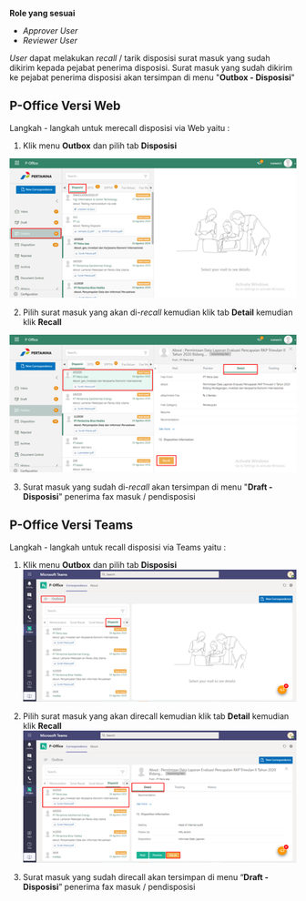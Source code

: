 **Role yang sesuai**

- *Approver User*
- *Reviewer User*

_User_ dapat melakukan _recall_ / tarik disposisi surat masuk yang sudah dikirim kepada pejabat penerima disposisi. Surat masuk yang sudah dikirim ke pejabat penerima disposisi akan tersimpan di menu "**Outbox - Disposisi**"

## **P-Office Versi Web**

Langkah - langkah untuk merecall disposisi via Web yaitu :

1.    Klik menu **Outbox** dan pilih tab **Disposisi**

![gambar](SuratMasuk/SM_Web/SM42.png)

2.    Pilih surat masuk yang akan di-_recall_ kemudian klik tab **Detail** kemudian klik **Recall**

![gambar](SuratMasuk/SM_Web/SM43.png)

3.    Surat masuk yang sudah di-_recall_ akan tersimpan di menu "**Draft - Disposisi**" penerima fax masuk / pendisposisi


## **P-Office Versi Teams**

Langkah - langkah untuk recall disposisi via Teams yaitu :

1.    Klik menu **Outbox** dan pilih tab **Disposisi**
![gambar](SuratMasuk/SM_Teams/SM47.png)

2.    Pilih surat masuk yang akan direcall kemudian klik tab **Detail** kemudian klik **Recall**
![gambar](SuratMasuk/SM_Teams/SM48.png)

3.    Surat masuk yang sudah direcall akan tersimpan di menu “**Draft - Disposisi**” penerima fax masuk / pendisposisi
